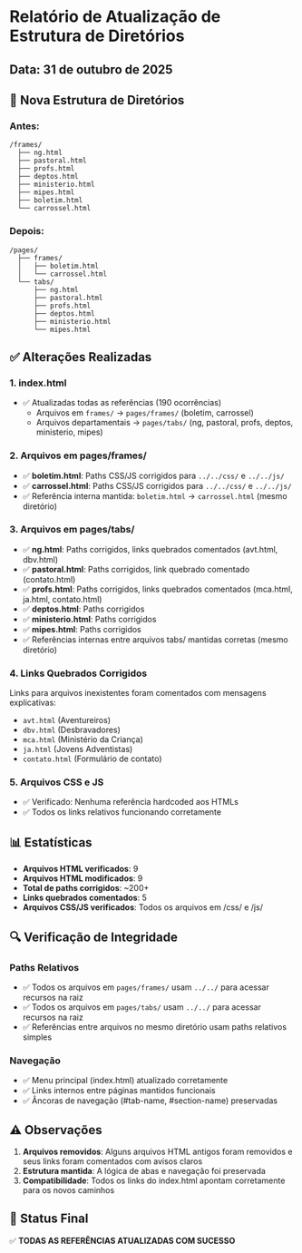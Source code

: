 # Relatório de Atualização de Estrutura de Diretórios

## Data: 31 de outubro de 2025

## 📁 Nova Estrutura de Diretórios

### Antes:
```
/frames/
  ├── ng.html
  ├── pastoral.html
  ├── profs.html
  ├── deptos.html
  ├── ministerio.html
  ├── mipes.html
  ├── boletim.html
  └── carrossel.html
```

### Depois:
```
/pages/
  ├── frames/
  │   ├── boletim.html
  │   └── carrossel.html
  └── tabs/
      ├── ng.html
      ├── pastoral.html
      ├── profs.html
      ├── deptos.html
      ├── ministerio.html
      └── mipes.html
```

## ✅ Alterações Realizadas

### 1. **index.html**
- ✅ Atualizadas todas as referências (190 ocorrências)
  - Arquivos em `frames/` → `pages/frames/` (boletim, carrossel)
  - Arquivos departamentais → `pages/tabs/` (ng, pastoral, profs, deptos, ministerio, mipes)

### 2. **Arquivos em pages/frames/**
- ✅ **boletim.html**: Paths CSS/JS corrigidos para `../../css/` e `../../js/`
- ✅ **carrossel.html**: Paths CSS/JS corrigidos para `../../css/` e `../../js/`
- ✅ Referência interna mantida: `boletim.html` → `carrossel.html` (mesmo diretório)

### 3. **Arquivos em pages/tabs/**
- ✅ **ng.html**: Paths corrigidos, links quebrados comentados (avt.html, dbv.html)
- ✅ **pastoral.html**: Paths corrigidos, link quebrado comentado (contato.html)
- ✅ **profs.html**: Paths corrigidos, links quebrados comentados (mca.html, ja.html, contato.html)
- ✅ **deptos.html**: Paths corrigidos
- ✅ **ministerio.html**: Paths corrigidos
- ✅ **mipes.html**: Paths corrigidos
- ✅ Referências internas entre arquivos tabs/ mantidas corretas (mesmo diretório)

### 4. **Links Quebrados Corrigidos**
Links para arquivos inexistentes foram comentados com mensagens explicativas:
- `avt.html` (Aventureiros)
- `dbv.html` (Desbravadores)
- `mca.html` (Ministério da Criança)
- `ja.html` (Jovens Adventistas)
- `contato.html` (Formulário de contato)

### 5. **Arquivos CSS e JS**
- ✅ Verificado: Nenhuma referência hardcoded aos HTMLs
- ✅ Todos os links relativos funcionando corretamente

## 📊 Estatísticas

- **Arquivos HTML verificados**: 9
- **Arquivos HTML modificados**: 9
- **Total de paths corrigidos**: ~200+
- **Links quebrados comentados**: 5
- **Arquivos CSS/JS verificados**: Todos os arquivos em /css/ e /js/

## 🔍 Verificação de Integridade

### Paths Relativos
- ✅ Todos os arquivos em `pages/frames/` usam `../../` para acessar recursos na raiz
- ✅ Todos os arquivos em `pages/tabs/` usam `../../` para acessar recursos na raiz
- ✅ Referências entre arquivos no mesmo diretório usam paths relativos simples

### Navegação
- ✅ Menu principal (index.html) atualizado corretamente
- ✅ Links internos entre páginas mantidos funcionais
- ✅ Âncoras de navegação (#tab-name, #section-name) preservadas

## ⚠️ Observações

1. **Arquivos removidos**: Alguns arquivos HTML antigos foram removidos e seus links foram comentados com avisos claros
2. **Estrutura mantida**: A lógica de abas e navegação foi preservada
3. **Compatibilidade**: Todos os links do index.html apontam corretamente para os novos caminhos

## 🎯 Status Final

✅ **TODAS AS REFERÊNCIAS ATUALIZADAS COM SUCESSO**

